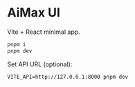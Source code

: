 # AiMax UI

Vite + React minimal app.
```bash
pnpm i
pnpm dev
```
Set API URL (optional):
```
VITE_API=http://127.0.0.1:8000 pnpm dev
```
